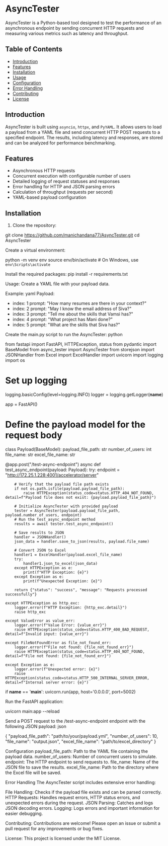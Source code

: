
# AsyncTester

AsyncTester is a Python-based tool designed to test the performance of an asynchronous endpoint by sending concurrent HTTP requests and measuring various metrics such as latency and throughput.

## Table of Contents

- [Introduction](#introduction)
- [Features](#features)
- [Installation](#installation)
- [Usage](#usage)
- [Configuration](#configuration)
- [Error Handling](#error-handling)
- [Contributing](#contributing)
- [License](#license)

## Introduction

AsyncTester is built using `asyncio`, `httpx`, and `PyYAML`. It allows users to load a payload from a YAML file and send concurrent HTTP POST requests to a specified endpoint. The results, including latency and responses, are stored and can be analyzed for performance benchmarking.

## Features

- Asynchronous HTTP requests
- Concurrent execution with configurable number of users
- Detailed logging of request statuses and responses
- Error handling for HTTP and JSON parsing errors
- Calculation of throughput (requests per second)
- YAML-based payload configuration

## Installation

1. Clone the repository:

git clone https://github.com/manichandana77/AsyncTester.git
cd AsyncTester

Create a virtual environment:

python -m venv env
source env/bin/activate  # On Windows, use `env\Scripts\activate`

Install the required packages:
pip install -r requirements.txt

Usage:
Create a YAML file with your payload data. 

Example:
yaml
Payload:
  - index: 1
    prompt: "How many resumes are there in your context?"
  - index: 2
    prompt: "May I know the email address of Siva?"
  - index: 3
    prompt: "Tell me about the skills that Vamsi has?"
  - index: 4
    prompt: "What project has Mani done?"
  - index: 5
    prompt: "What are the skills that Siva has?"

Create the main.py script to run the AsyncTester:
python

from fastapi import FastAPI, HTTPException, status
from pydantic import BaseModel
from async_tester import AsyncTester
from storejson import JSONHandler
from Excel import ExcelHandler
import uvicorn
import logging
import os

# Set up logging
logging.basicConfig(level=logging.INFO)
logger = logging.getLogger(__name__)

app = FastAPI()

# Define the payload model for the request body
class Payload(BaseModel):
    payload_file_path: str
    number_of_users: int
    file_name: str
    excel_file_name: str

@app.post("/test-async-endpoint")
async def test_async_endpoint(payload: Payload):
    try:
        endpoint = "http://172.25.1.228:4001/accelerator/server"
        
        # Verify that the payload file path exists
        if not os.path.isfile(payload.payload_file_path):
            raise HTTPException(status_code=status.HTTP_404_NOT_FOUND, detail=f"Payload file does not exist: {payload.payload_file_path}")
        
        # Initialize AsyncTester with provided payload
        tester = AsyncTester(payload.payload_file_path, payload.number_of_users, endpoint)
        # Run the test_async_endpoint method
        results = await tester.test_async_endpoint()
    
        # Save results to JSON
        handler = JSONHandler()
        json_data = handler.save_to_json(results, payload.file_name)
        
        # Convert JSON to Excel
        handler1 = ExcelHandler(payload.excel_file_name)
        try:
            handler1.json_to_excel(json_data)
        except HTTPException as e:
            print(f"HTTP Exception: {e}")
        except Exception as e:
            print(f"Unexpected Exception: {e}")
        
        return {"status": "success", "message": "Requests processed successfully"}
    
    except HTTPException as http_exc:
        logger.error(f"HTTP Exception: {http_exc.detail}")
        raise http_exc
    
    except ValueError as value_err:
        logger.error(f"Value Error: {value_err}")
        raise HTTPException(status_code=status.HTTP_400_BAD_REQUEST, detail=f"Invalid input: {value_err}")
    
    except FileNotFoundError as file_not_found_err:
        logger.error(f"File not found: {file_not_found_err}")
        raise HTTPException(status_code=status.HTTP_404_NOT_FOUND, detail=f"File not found: {file_not_found_err}")
    
    except Exception as e:
        logger.error(f"Unexpected error: {e}")
        raise HTTPException(status_code=status.HTTP_500_INTERNAL_SERVER_ERROR, detail=f"Internal server error: {e}")

if __name__ == '__main__':
    uvicorn.run(app, host='0.0.0.0', port=5002)

Run the FastAPI application:

uvicorn main:app --reload

Send a POST request to the /test-async-endpoint endpoint with the following JSON payload:
json

{
  "payload_file_path": "path/to/your/payload.yml",
  "number_of_users": 10,
  "file_name": "output.json",
  "excel_file_name": "path/to/excel_directory"
}

Configuration
payload_file_path: Path to the YAML file containing the payload data.
number_of_users: Number of concurrent users to simulate.
endpoint: The HTTP endpoint to send requests to.
file_name: Name of the JSON file to save the results.
excel_file_name: Path to the directory where the Excel file will be saved.

Error Handling
The AsyncTester script includes extensive error handling:

File Handling: Checks if the payload file exists and can be parsed correctly.
HTTP Requests: Handles request errors, HTTP status errors, and unexpected errors during the request.
JSON Parsing: Catches and logs JSON decoding errors.
Logging: Logs errors and important information for easier debugging.

Contributing:
Contributions are welcome! Please open an issue or submit a pull request for any improvements or bug fixes.

License:
This project is licensed under the MIT License.

